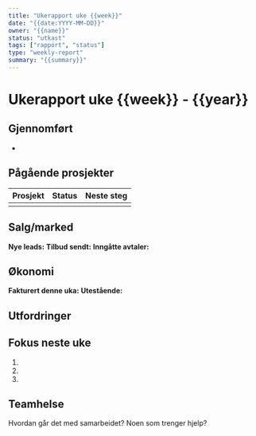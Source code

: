 ```yaml
---
title: "Ukerapport uke {{week}}"
date: "{{date:YYYY-MM-DD}}"
owner: "{{name}}"
status: "utkast"
tags: ["rapport", "status"]
type: "weekly-report"
summary: "{{summary}}"
---
```


# Ukerapport uke {{week}} - {{year}}

## Gjennomført
-

## Pågående prosjekter
| Prosjekt | Status | Neste steg |
|----------|--------|------------|
|          |        |            |

## Salg/marked
**Nye leads:**
**Tilbud sendt:**
**Inngåtte avtaler:**

## Økonomi
**Fakturert denne uka:**
**Utestående:**

## Utfordringer


## Fokus neste uke
1.
2.
3.

## Teamhelse
Hvordan går det med samarbeidet? Noen som trenger hjelp?
